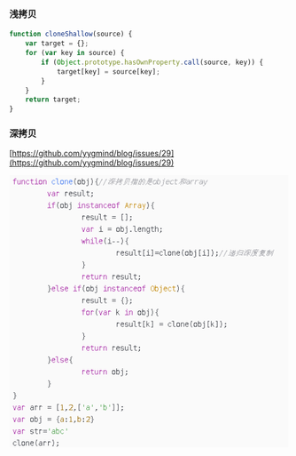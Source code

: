 ### 浅拷贝
```js
function cloneShallow(source) {
    var target = {};
    for (var key in source) {
        if (Object.prototype.hasOwnProperty.call(source, key)) {
            target[key] = source[key];
        }
    }
    return target;
}
```

### 深拷贝
[https://github.com/yygmind/blog/issues/29](https://github.com/yygmind/blog/issues/29)

![](../img/2019-06-20-02-59-47.png)

